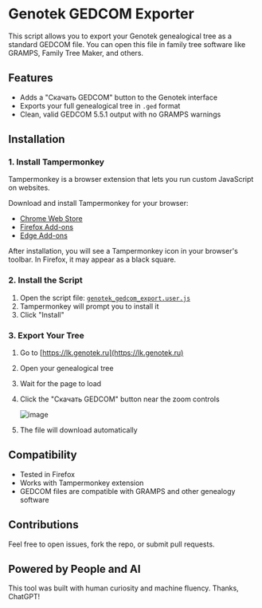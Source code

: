 # Genotek GEDCOM Exporter

This script allows you to export your Genotek genealogical tree as a standard GEDCOM file. You can open this file in family tree software like GRAMPS, Family Tree Maker, and others.

## Features

- Adds a "Скачать GEDCOM" button to the Genotek interface
- Exports your full genealogical tree in `.ged` format
- Clean, valid GEDCOM 5.5.1 output with no GRAMPS warnings

## Installation

### 1. Install Tampermonkey

Tampermonkey is a browser extension that lets you run custom JavaScript on websites.

Download and install Tampermonkey for your browser:

- [Chrome Web Store](https://chrome.google.com/webstore/detail/tampermonkey/dhdgffkkebhmkfjojejmpbldmpobfkfo)
- [Firefox Add-ons](https://addons.mozilla.org/en-US/firefox/addon/tampermonkey/)
- [Edge Add-ons](https://microsoftedge.microsoft.com/addons/detail/tampermonkey/dhhpefjklgkmgeafimnjhojgjamoafof)

After installation, you will see a Tampermonkey icon in your browser's toolbar. In Firefox, it may appear as a black square.

### 2. Install the Script

1. Open the script file: [`genotek_gedcom_export.user.js`](./genotek_gedcom_export.user.js)
2. Tampermonkey will prompt you to install it
3. Click "Install"

### 3. Export Your Tree

1. Go to [https://lk.genotek.ru](https://lk.genotek.ru)
2. Open your genealogical tree
3. Wait for the page to load
4. Click the "Скачать GEDCOM" button near the zoom controls
   
   ![image](https://github.com/user-attachments/assets/7c7712f2-80fc-496d-b5a1-3ef85ec6d4fe)

6. The file will download automatically

## Compatibility

- Tested in Firefox
- Works with Tampermonkey extension
- GEDCOM files are compatible with GRAMPS and other genealogy software

## Contributions

Feel free to open issues, fork the repo, or submit pull requests.

## Powered by People and AI

This tool was built with human curiosity and machine fluency. Thanks, ChatGPT!
